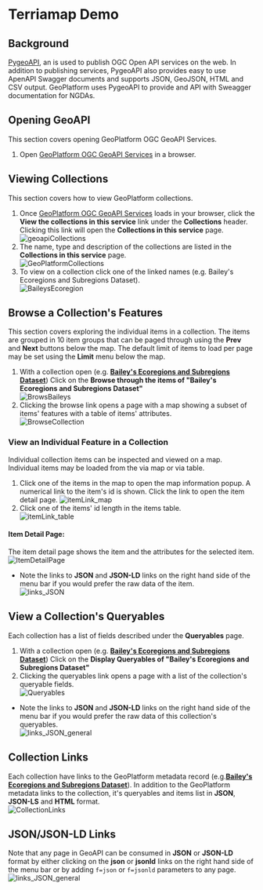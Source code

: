 # Terriamap Demo

## Background
[PygeoAPI](https://github.com/geopython/pygeoapi), an is used to publish OGC Open API services on the web. In addition to publishing services, PygeoAPI also provides easy to use ApenAPI Swagger documents and supports JSON, GeoJSON, HTML and CSV output. GeoPlatform uses PygeoAPI to provide and API with Sweagger documentation for NGDAs. 

## Opening GeoAPI
This section covers opening GeoPlatform OGC GeoAPI Services. 
1. Open [GeoPlatform OGC GeoAPI Services](https://geoapi.geoplatform.gov/) in a browser.

## Viewing Collections
This section covers how to view GeoPlatform collections. 
1. Once [GeoPlatform OGC GeoAPI Services](https://geoapi.geoplatform.gov/) loads in your browser, click the __View the collections in this service__ link under the __Collections__ header. Clicking this link will open the __Collections in this service__ page. <br />
![geoapiCollections](https://user-images.githubusercontent.com/61807178/154780505-71a632bb-5c23-41f7-b6e1-ba0771c1a2ae.png)
2. The name, type and description of the collections are listed in the __Collections in this service__ page. <br />
![GeoPlatformCollections](https://user-images.githubusercontent.com/61807178/154976496-bbfe0fac-1113-4477-a155-d999ea840e61.png) 
3. To view on a collection click one of the linked names (e.g. Bailey's Ecoregions and Subregions Dataset). </br>
![BaileysEcoregion](https://user-images.githubusercontent.com/61807178/154977759-4b6d255a-d9d6-49fb-a020-24ff40eaca34.png)

## Browse a Collection's Features
This section covers exploring the individual items in a collection. The items are grouped in 10 item groups that can be paged through using the __Prev__ and __Next__ buttons below the map. The default limit of items to load per page may be set using the __Limit__ menu below the map.
1. With a collection open (e.g. [__Bailey's Ecoregions and Subregions Dataset__](https://geoapi.geoplatform.gov/collections/f5bfb616_0e64_4b2c_a2d7_268c01d8d28f)) Click on the __Browse through the items of "Bailey's Ecoregions and Subregions Dataset"__ </br>
![BrowsBaileys](https://user-images.githubusercontent.com/61807178/154979948-1f4a3ab7-a269-468a-b2f3-4844d27554a3.png)
2. Clicking the browse link opens a page with a map showing a subset of items' features with a table of items' attributes. </br>
![BrowseCollection](https://user-images.githubusercontent.com/61807178/154982859-2397a082-213b-45cb-95af-ec51a3d3ae83.png) 
### View an Individual Feature in a Collection
Individual collection items can be inspected and viewed on a map. Individual items may be loaded from the via map or via table. 
1. Click one of the items in the map to open the map information popup.  A numerical link to the item's id is shown. Click the link to open the item detail page. 
![itemLink_map](https://user-images.githubusercontent.com/61807178/154993771-46dd8c1e-23b8-4042-9acd-540a6230ec72.png)
2. Click one of the items' id length in the items table. </br>
![itemLink_table](https://user-images.githubusercontent.com/61807178/155006216-103da5a3-7d9f-4774-b10a-49d2e93ddada.png) 


#### Item Detail Page:
The item detail page shows the item and the attributes for the selected item.  
![ItemDetailPage](https://user-images.githubusercontent.com/61807178/154995428-4dabdc70-db3f-4b35-89ab-0e2cc2479ae3.png)

- Note the links to __JSON__ and __JSON-LD__ links on the right hand side of the menu bar if you would prefer the raw data of the item. </br>
![links_JSON](https://user-images.githubusercontent.com/61807178/155010218-80298fae-76a0-445a-850f-222988629235.png)


## View a Collection's Queryables 
Each collection has a list of fields described under the __Queryables__ page. 
1. With a collection open (e.g. [__Bailey's Ecoregions and Subregions Dataset__](https://geoapi.geoplatform.gov/collections/f5bfb616_0e64_4b2c_a2d7_268c01d8d28f)) Click on the __Display Queryables of "Bailey's Ecoregions and Subregions Dataset"__ </br>
2. Clicking the queryables link opens a page with a list of the collection's queryable fields. </br>
![Queryables](https://user-images.githubusercontent.com/61807178/155011558-72f38f1b-bd2c-4f15-b567-6360824ed072.png)

- Note the links to __JSON__ and __JSON-LD__ links on the right hand side of the menu bar if you would prefer the raw data of this collection's queryables. </br>
![links_JSON_general](https://user-images.githubusercontent.com/61807178/155012284-edb5b397-9abc-4610-a9b7-ad95e02d3247.png)

## Collection Links
Each collection have links to the GeoPlatform metadata record (e.g.[__Bailey's Ecoregions and Subregions Dataset__](https://geoplatform.gov/metadata/c871b1c5-6474-560b-89c6-5f9bc610b9f8)). In addition to the GeoPlatform metadata links to the collection, it's queryables and items list in __JSON__, __JSON-LS__ and __HTML__ format. </br>
![CollectionLinks](https://user-images.githubusercontent.com/61807178/155015626-bf094d44-d1d5-4b1e-9c3c-e04a4cec7946.png)

## JSON/JSON-LD Links
Note that any page in GeoAPI can be consumed in __JSON__ or __JSON-LD__ format by either clicking on the __json__ or __jsonld__ links on the right hand side of the menu bar or by adding ```f=json``` or ```f=jsonld``` parameters to any page.   </br>
![links_JSON_general](https://user-images.githubusercontent.com/61807178/155012284-edb5b397-9abc-4610-a9b7-ad95e02d3247.png)

